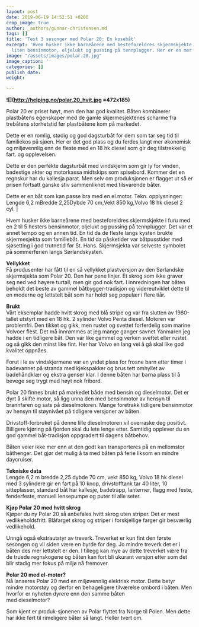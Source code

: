 ```yaml
---
layout: post
date: 2019-06-19 14:52:51 +0200
crop_image: true
author: _authors/gunnar-christensen.md
tags: []
title: 'Test 3 sesonger med Polar 20: En kosebåt'
excerpt: 'Hvem husker ikke barneårene med besteforeldres skjermskjekte i furu med
  liten bensinmotor, oljelukt og pussing på tennplugger. Her er en mer moderne versjon:'
image: "/assets/images/polar.20.jpg"
image_caption: ''
categories: []
publish_date: 
weight: 

---
```

**![](http://helping.no/polar.20_hvit.jpg =472x185)**

Polar 20 er priset høyt, men den har god kvalitet. Båten kombinerer plastbåtens egenskaper med de gamle skjermesjektenes scharme fra trebåtens storhetstid før plastbåtene kom på markedet.

Dette er en romlig, stødig og god dagsturbåt for dem som tar seg tid til familiekos på sjøen. Her er det god plass og du ferdes langt mer økonomisk og miljøvennlig enn de fleste med en 18 hk diesel som gir deg tilstrekkelig fart. og opplevelsen.

Dette er den perfekte dagsturbåt med vindskjerm som gir ly for vinden, badestige akter og motorkassa midtskips som spisebord. Kommer det en regnskur har du kallesja parat. Men selv om produksjonen er flagget ut så er prisen fortsatt ganske stiv sammenliknet med tilsvarende båter.

Dette er en båt som kan passe bra med en el.motor. Tekn. opplysninger: Lengde 6,2 mBredde 2,25Dybde 70 cm,Vekt 850 kg,Volvo 18 hk diesel 2 cyl. |

Hvem husker ikke barneårene med besteforeldres skjermskjekte i furu med en 2 til 5 hesters bensinmotor, oljelukt og pussing på tennplugger. Det var et annet tempo og en annen tid. En tid da de fleste langs kysten brukte skjermesjekta som familiebåt. En tid da påsketider var båtpusstider med sjøsetting i god trutnetid før St. Hans. Skjermsjekta var selveste symbolet på sommerferien langs Sørlandskysten.

**Vellykket**  
Få produsenter har fått til en så vellykket plastversjon av den Sørlandske skjermsjekta som Polar 20. Den har pene linjer. Et skrog som ikke graver seg ned ved høyere turtall, men gir god nok fart. I innredningen har båten beholdt det beste av gammel båtbygger-tradisjon og videreutviklet dette til en moderne og lettstelt båt som har holdt seg populær i flere tiår.

**Brukt**  
Vårt eksemplar hadde hvitt skrog med blå stripe og var fra slutten av 1980-tallet utstyrt med en 18 hk. 2 sylinder Volvo Penta diesel. Motoren var problemfri. Den tikket og gikk, men rustet og svettet forferdelig som marine Volvoer flest. Det må innrømmes at jeg mange ganger savnet Yanmaren jeg hadde i en tidligere båt. Den var like gammel og verken svettet eller rustet og så gikk den minst like fint. Her har Volvo en lang vei å gå skal like god kvalitet oppnåes.

Forut i le av vindskjermene var en yndet plass for frosne barn etter timer i badevannet på stranda med kjekspakker og brus tett omhyllet av badehåndklær og ekstra genser klar. I denne båten har barna plass til å bevege seg trygt med høyt nok fribord.

Polar 20 finnes brukt på markedet både med bensin og dieselmotor. Det er dyrt å skifte motor, så ligg unna den med bensinmotor av hensyn til brannfaren og sats på dieselmotoren. Mange foretrakk tidligere bensinmotor av hensyn til støynivået på tidligere versjoner av båten.

Drivstoff-forbruket på denne lille dieselmotoren vil overraske deg positivt. Billigere kjøring på fjorden skal du lete lenge etter. Samtidig opplever du en god gammel båt-tradisjon oppgradert til dagens båtbehov.

Båten veier ikke mer enn at den godt kan transporteres på en mellomstor båthenger. Det gjør det mulig å ta med båten på ferie liksom en mindre daycruiser.

**Tekniske data**  
Lengde 6,2 m bredde 2,25 dybde 70 cm, vekt 850 kg, Volvo 18 hk diesel med 3 sylindere gir en fart på 10 knop, drivstofftank tar 40 liter, 10 sitteplasser, standard båt har kallesje, badetrapp, lanterner, flagg med feste, fenderfeste, manuell lensepumpe og puter til alle seter.

**Kjøp Polar 20 med hvitt skrog**  
Kjøper du ny Polar 20 så anbefales hvitt skrog uten striper. Det er mest vedlikeholdsfritt. Blåfarget skrog og striper i forskjellige farger gir besværlig vedlikehold.

Unngå også ekstrautstyr av treverk. Treverket er kun fint den første sesongen og vil siden være en byrde for deg. Jo mindre treverk det er i båten des mer lettstelt er den. I tillegg kan mye av dette treverket være fra de truede regnskogene og båten kan fort bli ukurant versjon etter som det blir stadig mer fokus på miljø nå fremover.

**Polar 20 med el-motor?**  
Nå lanseres Polar 20 med en miljøvennlig elektrisk motor. Dette betyr mindre motorstøy og derfor en behageligere tilværelse ombord i båten. Men hvorfor er nyheten dyrere enn den samme båten  
med dieselmotor?

Som kjent er produk-sjonenen av Polar flyttet fra Norge til Polen. Men dette har ikke ført til rimeligere båter så langt. Heller tvert om.